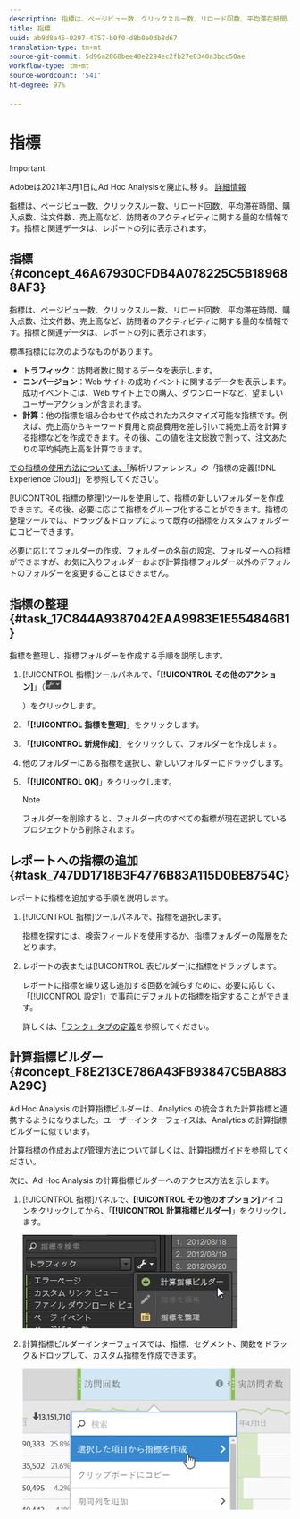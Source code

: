 ```yaml
---
description: 指標は、ページビュー数、クリックスルー数、リロード回数、平均滞在時間、購入点数、注文件数、売上高など、訪問者のアクティビティに関する量的な情報です。指標と関連データは、レポートの列に表示されます。
title: 指標
uuid: ab9d8a45-0297-4757-b0f0-d8b0e0db8d67
translation-type: tm+mt
source-git-commit: 5d96a2868bee48e2294ec2fb27e0340a3bcc50ae
workflow-type: tm+mt
source-wordcount: '541'
ht-degree: 97%

---
```



# 指標

>[!IMPORTANT]
>
>Adobeは2021年3月1日にAd Hoc Analysisを廃止に移す。 [詳細情報](https://adobe.ly/discoverworkspace)

指標は、ページビュー数、クリックスルー数、リロード回数、平均滞在時間、購入点数、注文件数、売上高など、訪問者のアクティビティに関する量的な情報です。指標と関連データは、レポートの列に表示されます。

## 指標 {#concept_46A67930CFDB4A078225C5B189688AF3}

指標は、ページビュー数、クリックスルー数、リロード回数、平均滞在時間、購入点数、注文件数、売上高など、訪問者のアクティビティに関する量的な情報です。指標と関連データは、レポートの列に表示されます。

標準指標には次のようなものがあります。

* **トラフィック**：訪問者数に関するデータを表示します。
* **コンバージョン**：Web サイトの成功イベントに関するデータを表示します。成功イベントには、Web サイト上での購入、ダウンロードなど、望ましいユーザーアクションが含まれます。
* **計算**：他の指標を組み合わせて作成されたカスタマイズ可能な指標です。例えば、売上高からキーワード費用と商品費用を差し引いて純売上高を計算する指標などを作成できます。その後、この値を注文総数で割って、注文あたりの平均純売上高を計算できます。

[ での指標の使用方法については、「](https://docs.adobe.com/content/help/ja-JP/analytics/components/metrics/overview.html)解析リファレンス&#x200B;*」の「*&#x200B;指標の定義[!DNL Experience Cloud]」を参照してください。

[!UICONTROL 指標の整理]ツールを使用して、指標の新しいフォルダーを作成できます。その後、必要に応じて指標をグループ化することができます。指標の整理ツールでは、ドラッグ＆ドロップによって既存の指標をカスタムフォルダーにコピーできます。

必要に応じてフォルダーの作成、フォルダーの名前の設定、フォルダーへの指標ができますが、お気に入りフォルダーおよび計算指標フォルダー以外のデフォルトのフォルダーを変更することはできません。

## 指標の整理 {#task_17C844A9387042EAA9983E1E554846B1}

指標を整理し、指標フォルダーを作成する手順を説明します。

<!-- 

t_organize_metrics.xml

 -->

1. [!UICONTROL 指標]ツールパネルで、「**[!UICONTROL その他のアクション]**」（![](assets/tools_icon.png)

   ）をクリックします。
1. 「**[!UICONTROL 指標を整理]**」をクリックします。
1. 「**[!UICONTROL 新規作成]**」をクリックして、フォルダーを作成します。
1. 他のフォルダーにある指標を選択し、新しいフォルダーにドラッグします。
1. 「**[!UICONTROL OK]**」をクリックします。

   >[!NOTE]
   >
   >フォルダーを削除すると、フォルダー内のすべての指標が現在選択しているプロジェクトから削除されます。

## レポートへの指標の追加 {#task_747DD1718B3F4776B83A115D0BE8754C}

レポートに指標を追加する手順を説明します。

<!-- 

t_add_metrics_dsc.xml

 -->

1. [!UICONTROL 指標]ツールパネルで、指標を選択します。

   指標を探すには、検索フィールドを使用するか、指標フォルダーの階層をたどります。

1. レポートの表または[!UICONTROL 表ビルダー]に指標をドラッグします。

   レポートに指標を繰り返し追加する回数を減らすために、必要に応じて、「[!UICONTROL 設定]」で事前にデフォルトの指標を指定することができます。

   詳しくは、[「ランク」タブの定義](/help/analyze/ad-hoc-analysis/c-global-settings.md#reference_FB9BADD7E3DA42C1BB2A02A6E9D5C1CF)を参照してください。

## 計算指標ビルダー {#concept_F8E213CE786A43FB93847C5BA883A29C}

Ad Hoc Analysis の計算指標ビルダーは、Analytics の統合された計算指標と連携するようになりました。ユーザーインターフェイスは、Analytics の計算指標ビルダーに似ています。

<!-- 

c_calc_metric_builder.xml

 -->

計算指標の作成および管理方法について詳しくは、[計算指標ガイド](https://docs.adobe.com/content/help/ja-JP/analytics/components/calculated-metrics/cm-overview.html)を参照してください。

次に、Ad Hoc Analysis の計算指標ビルダーへのアクセス方法を示します。

1. [!UICONTROL 指標]パネルで、**[!UICONTROL その他のオプション]**&#x200B;アイコンをクリックしてから、「**[!UICONTROL 計算指標ビルダー]**」をクリックします。

   ![](assets/more_options_calc.png)

1. 計算指標ビルダーインターフェイスでは、指標、セグメント、関数をドラッグ＆ドロップして、カスタム指標を作成できます。

   ![](assets/calc_metrics.png)

